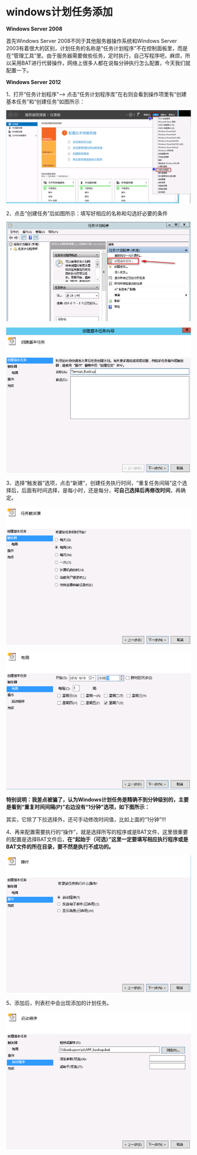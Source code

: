 







# windows计划任务添加

**Windows Server 2008**

首先Windows Server 2008不同于其他服务器操作系统和Windows Server 2003有着很大的区别，计划任务的名称是“任务计划程序”不在控制面板里，而是在“管理工具”里。由于服务器需要做些任务，定时执行，自己写程序吧，麻烦，所以采用BAT进行代替操作，网络上很多人都在说每分钟执行怎么配置，今天我们就配置一下。

 

**Windows Server 2012**

1、打开“任务计划程序”–> 点击“任务计划程序库”在右则会看到操作项里有“创建基本任务”和“创建任务”如图所示：

![img](assets/截图.png)

2、点击“创建任务”后如图所示：填写好相应的名称和勾选好必要的条件

![img](assets/截图-1591340300788.png)

![img](assets/截图-1591340314035.png)

3、选择“触发器”选项，点击“新建”，创建任务执行时间，“重复任务间隔”这个选择后，后面有时间选择，是每小时，还是每分，**可自己选择后再修改时间**，再确定。

![img](assets/截图-1591340330425.png)

![img](assets/截图-1591340339792.png)

**特别说明：我差点被骗了，认为Windows计划任务是精确不到分钟级别的，主要是看到“重复时间间隔(P)”右边没有“1分钟”选项，如下图所示：**

其实，它除了下拉选择外，还可手动修改时间值，比如上面的“1分钟”!!!

 

4、再来配置需要执行的“操作”，就是选择所写的程序或是BAT文件，这里很重要的配置是选择BAT文件后，**在“起始于（可选）”这里一定要填写相应执行程序或是BAT文件的所在目录，要不然是执行不成功的。**

![img](assets/截图-1591340350335.png)

5、添加后，列表栏中会出现添加的计划任务。

![img](assets/截图-1591340361303.png)

